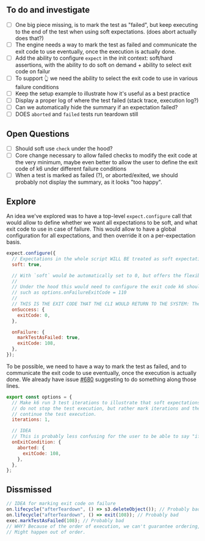 ## To do and investigate

* [ ] One big piece missing, is to mark the test as "failed", but keep executing to the end of the test when using soft expectations. (does abort actually does that?)
* [ ] The engine needs a way to mark the test as failed and communicate the exit code to use eventually, once the execution is actually done.
* [ ] Add the ability to configure `expect` in the init context: soft/hard assertions, with the ability to do soft on demand + ability to select exit code on failur
* [ ] To support 👆 we need the ability to select the exit code to use in various failure conditions
* [ ] Keep the setup example to illustrate how it's useful as a best practice
* [ ] Display a proper log of where the test failed (stack trace, execution log?)
* [ ] Can we automatically hide the summary if an expectation failed?
* [ ] DOES `aborted` and `failed` tests run teardown still

## Open Questions

* [ ] Should soft use `check` under the hood?
* [ ] Core change necessary to allow failed checks to modify the exit code at the very minimum, maybe even better to allow the user to define the exit code of k6 under different failure conditions
* [ ] When a test is marked as failed (?), or aborted/exited, we should probably not display the summary, as it looks "too happy".

## Explore

An idea we've explored was to have a top-level `expect.configure` call that would allow to define whether we want all expectations to be soft, and what exit code to use in case of failure. This would allow to have a global configuration for all expectations, and then override it on a per-expectation basis.

```javascript
expect.configure({
  // Expectations in the whole script WILL BE treated as soft expectations
  soft: true,

  // With `soft` would be automatically set to 0, but offers the flexibility to the user to pick up what makes sense for them
  //
  // Under the hood this would need to configure the exit code k6 should exit with eventually, maybe by updating a new option in the options object
  // such as options.onFailureExitCode = 110
  //
  // THIS IS THE EXIT CODE THAT THE CLI WOULD RETURN TO THE SYSTEM: The k6-agent/cloud would need to introduce intelligence around this
  onSuccess: {
    exitCode: 0,
  },

  onFailure: {
    markTestAsFailed: true,
    exitCode: 108,
  },
});
```

To be possible, we need to have a way to mark the test as failed, and to communicate the exit code to use eventually, once the execution is actually done. We already have issue [#680](https://github.com/grafana/k6/issues/680) suggesting to do something along those lines.

```javascript
export const options = {
  // Make k6 run 3 test iterations to illustrate that soft expectations
  // do not stop the test execution, but rather mark iterations and the test as failed, but
  // continue the test execution.
  iterations: 1,

  // IDEA
  // This is probably less confusing for the user to be able to say "if you abort, use this exit code"
  onExitCondition: {
    aborted: {
      exitCode: 108,
    },
  },
};
```

## Dissmissed

```javascript
// IDEA for marking exit code on failure
on.lifecycle("afterTeardown", () => s3.deleteObject()); // Probably bad
on.lifecycle("afterTeardown", () => exit(108)); // Probably bad
exec.markTestAsFailed(108); // Probably bad
// WHY? Because of the order of execution, we can't guarantee ordering, and those operations
// Might happen out of order.
```